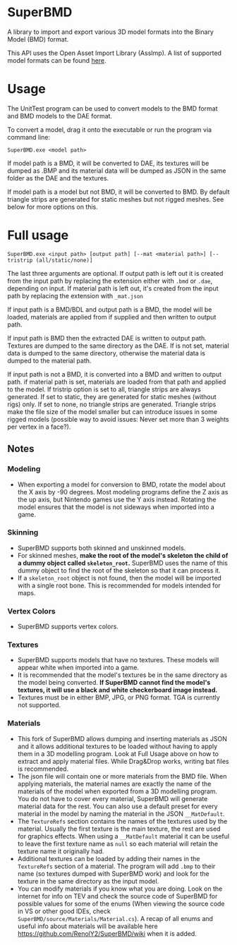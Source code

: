 # SuperBMD
A library to import and export various 3D model formats into the Binary Model (BMD) format.

This API uses the Open Asset Import Library (AssImp). A list of supported model formats can be found [here](http://assimp.org/main_features_formats.html).

# Usage

The UnitTest program can be used to convert models to the BMD format and BMD models to the DAE format.

To convert a model, drag it onto the executable or run the program via command line:

`SuperBMD.exe <model path>`

If model path is a BMD, it will be converted to DAE, its textures will be dumped as .BMP and its material data will be dumped as JSON in the same folder as the DAE and the textures.

If model path is a model but not BMD, it will be converted to BMD. By default triangle strips are generated for static meshes but not rigged meshes. See below for more options on this.

# Full usage
`SuperBMD.exe <input path> [output path] [--mat <material path>] [--tristrip (all/static/none)]`

The last three arguments are optional. If output path is left out it is created from the input path by replacing the extension either with `.bmd` or `.dae`, depending on input. If material path is left out, it's created from the input path by replacing the extension with `_mat.json`

If input path is a BMD/BDL and output path is a BMD, the model will be loaded, materials are applied from <material path> if supplied and then written to output path. 
  
If input path is BMD then the extracted DAE is written to output path. Textures are dumped to the same directory as the DAE. If <material path> is not set, material data is dumped to the same directory, otherwise the material data is dumped to the material path.

If input path is not a BMD, it is converted into a BMD and written to output path. if material path is set, materials are loaded from that path and applied to the model. If tristrip option is set to all, triangle strips are always generated. If set to static, they are generated for static meshes (without rigs) only. If set to none, no triangle strips are generated. Triangle strips make the file size of the model smaller but can introduce issues in some rigged models (possible way to avoid issues: Never set more than 3 weights per vertex in a face?).

## Notes
### Modeling
* When exporting a model for conversion to BMD, rotate the model about the X axis by -90 degrees. Most modeling programs define the Z axis as the up axis, but Nintendo games use the Y axis instead. Rotating the model ensures that the model is not sideways when imported into a game.

### Skinning
* SuperBMD supports both skinned and unskinned models.
* For skinned meshes, <b>make the root of the model's skeleton the child of a dummy object called `skeleton_root`.</b> SuperBMD uses the name of this dummy object to find the root of the skeleton so that it can process it.
* If a `skeleton_root` object is not found, then the model will be imported with a single root bone. This is recommended for models intended for maps.

### Vertex Colors
* SuperBMD supports vertex colors.

### Textures
* SuperBMD supports models that have no textures. These models will appear white when imported into a game.
* It is recommended that the model's textures be in the same directory as the model being converted. <b>If SuperBMD cannot find the model's textures, it will use a black and white checkerboard image instead.</b>
* Textures must be in either BMP, JPG, or PNG format. TGA is currently not supported.

### Materials
* This fork of SuperBMD allows dumping and inserting materials as JSON and it allows additional textures to be loaded without having to apply them in a 3D modelling program. Look at Full Usage above on how to extract and apply material files. While Drag&Drop works, writing bat files is recommended.
* The json file will contain one or more materials from the BMD file. When applying materials, the material names are exactly the name of the materials of the model when exported from a 3D modelling program. You do not have to cover every material, SuperBMD will generate material data for the rest. You can also use a default preset for every material in the model by naming the material in the JSON ``__MatDefault``.
* The ``TextureRefs`` section contains the names of the textures used by the material. Usually the first texture is the main texture, the rest are used for graphics effects. When using a ``__MatDefault`` material it can be useful to leave the first texture name as ``null`` so each material will retain the texture name it originally had.
* Additional textures can be loaded by adding their names in the ``TextureRefs`` section of a material. The program will add ``.bmp`` to their name (so textures dumped with SuperBMD work) and look for the texture in the same directory as the input model.
* You can modify materials if you know what you are doing. Look on the internet for info on TEV and check the source code of SuperBMD for possible values for some of the enums (When viewing the source code in VS or other good IDEs, check ``SuperBMD/source/Materials/Material.cs``). A recap of all enums and useful info about materials will be available here https://github.com/RenolY2/SuperBMD/wiki when it is added.
